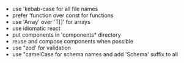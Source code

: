 - use 'kebab-case for all file names 
- prefer 'function over const for functions 
- use 'Array<T>' over 'T[]' for arrays 
- use idiomatic react 
- put components in 'components* directory 
- reuse and compose components when possible 
- use "zod' for validation 
- use "camelCase for schema names and add 'Schema' suffix to all